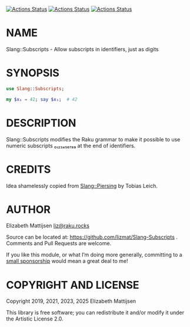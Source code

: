 [![Actions Status](https://github.com/lizmat/Slang-Subscripts/actions/workflows/linux.yml/badge.svg)](https://github.com/lizmat/Slang-Subscripts/actions) [![Actions Status](https://github.com/lizmat/Slang-Subscripts/actions/workflows/macos.yml/badge.svg)](https://github.com/lizmat/Slang-Subscripts/actions) [![Actions Status](https://github.com/lizmat/Slang-Subscripts/actions/workflows/windows.yml/badge.svg)](https://github.com/lizmat/Slang-Subscripts/actions)

NAME
====

Slang::Subscripts - Allow subscripts in identifiers, just as digits

SYNOPSIS
========

```raku
use Slang::Subscripts;

my $x₁ = 42; say $x₁;  # 42
```

DESCRIPTION
===========

Slang::Subscripts modifies the Raku grammar to make it possible to use numeric subscripts ₀₁₂₃₄₅₆₇₈₉ at the end of identifiers.

CREDITS
=======

Idea shamelessly copied from [Slang::Piersing](Slang::Piersing) by Tobias Leich.

AUTHOR
======

Elizabeth Mattijsen <liz@raku.rocks>

Source can be located at: https://github.com/lizmat/Slang-Subscripts . Comments and Pull Requests are welcome.

If you like this module, or what I’m doing more generally, committing to a [small sponsorship](https://github.com/sponsors/lizmat/) would mean a great deal to me!

COPYRIGHT AND LICENSE
=====================

Copyright 2019, 2021, 2023, 2025 Elizabeth Mattijsen

This library is free software; you can redistribute it and/or modify it under the Artistic License 2.0.

